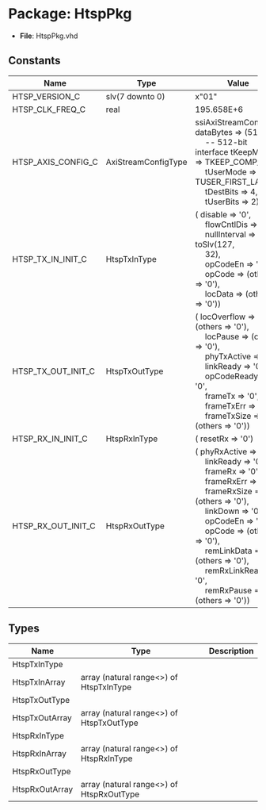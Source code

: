 # Package: HtspPkg

- **File**: HtspPkg.vhd
## Constants

| Name               | Type                | Value                                                                                                                                                                                                                                                                                                                                                                                                                                                                                                                                                                                                                                                                                                                                                     | Description  |
| ------------------ | ------------------- | --------------------------------------------------------------------------------------------------------------------------------------------------------------------------------------------------------------------------------------------------------------------------------------------------------------------------------------------------------------------------------------------------------------------------------------------------------------------------------------------------------------------------------------------------------------------------------------------------------------------------------------------------------------------------------------------------------------------------------------------------------- | ------------ |
| HTSP_VERSION_C     | slv(7 downto 0)     |  x"01"                                                                                                                                                                                                                                                                                                                                                                                                                                                                                                                                                                                                                                                                                                                                                    |              |
| HTSP_CLK_FREQ_C    | real                |  195.658E+6                                                                                                                                                                                                                                                                                                                                                                                                                                                                                                                                                                                                                                                                                                                                               |  Units of Hz |
| HTSP_AXIS_CONFIG_C | AxiStreamConfigType |        ssiAxiStreamConfig(          dataBytes => (512/8),<br><span style="padding-left:20px">          -- 512-bit interface          tKeepMode => TKEEP_COMP_C,<br><span style="padding-left:20px">          tUserMode => TUSER_FIRST_LAST_C,<br><span style="padding-left:20px">          tDestBits => 4,<br><span style="padding-left:20px">          tUserBits => 2)                                                                                                                                                                                                                                                                                                                                                                                   |              |
| HTSP_TX_IN_INIT_C  | HtspTxInType        |  (       disable      => '0',<br><span style="padding-left:20px">       flowCntlDis  => '0',<br><span style="padding-left:20px">       nullInterval => toSlv(127,<br><span style="padding-left:20px"> 32),<br><span style="padding-left:20px">       opCodeEn     => '0',<br><span style="padding-left:20px">       opCode       => (others => '0'),<br><span style="padding-left:20px">       locData      => (others => '0'))                                                                                                                                                                                                                                                                                                                           |              |
| HTSP_TX_OUT_INIT_C | HtspTxOutType       |  (       locOverflow => (others => '0'),<br><span style="padding-left:20px">       locPause    => (others => '0'),<br><span style="padding-left:20px">       phyTxActive => '0',<br><span style="padding-left:20px">       linkReady   => '0',<br><span style="padding-left:20px">       opCodeReady => '0',<br><span style="padding-left:20px">       frameTx     => '0',<br><span style="padding-left:20px">       frameTxErr  => '0',<br><span style="padding-left:20px">       frameTxSize => (others => '0'))                                                                                                                                                                                                                                        |              |
| HTSP_RX_IN_INIT_C  | HtspRxInType        |  (       resetRx => '0')                                                                                                                                                                                                                                                                                                                                                                                                                                                                                                                                                                                                                                                                                                                                  |              |
| HTSP_RX_OUT_INIT_C | HtspRxOutType       |  (       phyRxActive    => '0',<br><span style="padding-left:20px">       linkReady      => '0',<br><span style="padding-left:20px">       frameRx        => '0',<br><span style="padding-left:20px">       frameRxErr     => '0',<br><span style="padding-left:20px">       frameRxSize    => (others => '0'),<br><span style="padding-left:20px">       linkDown       => '0',<br><span style="padding-left:20px">       opCodeEn       => '0',<br><span style="padding-left:20px">       opCode         => (others => '0'),<br><span style="padding-left:20px">       remLinkData    => (others => '0'),<br><span style="padding-left:20px">       remRxLinkReady => '0',<br><span style="padding-left:20px">       remRxPause     => (others => '0')) |              |
## Types

| Name           | Type                                      | Description |
| -------------- | ----------------------------------------- | ----------- |
| HtspTxInType   |                                           |             |
| HtspTxInArray  | array (natural range<>) of HtspTxInType   |             |
| HtspTxOutType  |                                           |             |
| HtspTxOutArray | array (natural range<>) of HtspTxOutType  |             |
| HtspRxInType   |                                           |             |
| HtspRxInArray  | array (natural range<>) of HtspRxInType   |             |
| HtspRxOutType  |                                           |             |
| HtspRxOutArray | array (natural range<>) of HtspRxOutType  |             |

